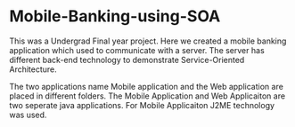 Mobile-Banking-using-SOA
========================

This was a Undergrad Final year project.
Here we created a mobile banking application which used to communicate with a server. 
The server has different back-end technology to demonstrate Service-Oriented Architecture.

The two applications name Mobile application and the Web application are placed in different folders.
The Mobile Application and Web Applicaiton are two seperate java applications.
For Mobile Applicaiton J2ME technology was used.
